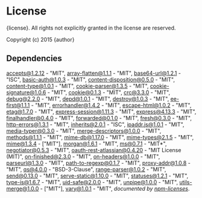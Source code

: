 # License

{license}. All rights not explicitly granted in the license are reserved.

Copyright (c) 2015 {author}

## Dependencies
[accepts@1.2.12](&quot;git+https://github.com/jshttp/accepts&quot;) - &quot;MIT&quot;, [array-flatten@1.1.1](&quot;https://github.com/blakeembrey/array-flatten&quot;) - &quot;MIT&quot;, [base64-url@1.2.1](&quot;https://github.com/joaquimserafim/base64-url&quot;) - &quot;ISC&quot;, [basic-auth@1.0.3](&quot;git+https://github.com/jshttp/basic-auth&quot;) - &quot;MIT&quot;, [content-disposition@0.5.0](&quot;git+https://github.com/jshttp/content-disposition&quot;) - &quot;MIT&quot;, [content-type@1.0.1](&quot;git+https://github.com/jshttp/content-type&quot;) - &quot;MIT&quot;, [cookie-parser@1.3.5](&quot;git+https://github.com/expressjs/cookie-parser&quot;) - &quot;MIT&quot;, [cookie-signature@1.0.6](&quot;git+https://github.com/visionmedia/node-cookie-signature&quot;) - &quot;MIT&quot;, [cookie@0.1.3](&quot;git+https://github.com/jshttp/cookie&quot;) - &quot;MIT&quot;, [crc@3.3.0](&quot;https://github.com/alexgorbatchev/node-crc&quot;) - &quot;MIT&quot;, [debug@2.2.0](&quot;https://github.com/visionmedia/debug&quot;) - &quot;MIT&quot;, [depd@1.0.1](&quot;git+https://github.com/dougwilson/nodejs-depd&quot;) - &quot;MIT&quot;, [destroy@1.0.3](&quot;git+https://github.com/stream-utils/destroy&quot;) - &quot;MIT&quot;, [ee-first@1.1.1](&quot;git+https://github.com/jonathanong/ee-first&quot;) - &quot;MIT&quot;, [errorhandler@1.4.2](&quot;git+https://github.com/expressjs/errorhandler&quot;) - &quot;MIT&quot;, [escape-html@1.0.2](&quot;git+https://github.com/component/escape-html&quot;) - &quot;MIT&quot;, [etag@1.7.0](&quot;git+https://github.com/jshttp/etag&quot;) - &quot;MIT&quot;, [express-session@1.11.3](&quot;git+https://github.com/expressjs/session&quot;) - &quot;MIT&quot;, [express@4.13.3](&quot;git+https://github.com/strongloop/express&quot;) - &quot;MIT&quot;, [finalhandler@0.4.0](&quot;git+https://github.com/pillarjs/finalhandler&quot;) - &quot;MIT&quot;, [forwarded@0.1.0](&quot;git+https://github.com/jshttp/forwarded&quot;) - &quot;MIT&quot;, [fresh@0.3.0](&quot;git+https://github.com/jshttp/fresh&quot;) - &quot;MIT&quot;, [http-errors@1.3.1](&quot;git+https://github.com/jshttp/http-errors&quot;) - &quot;MIT&quot;, [inherits@2.0.1](&quot;https://github.com/isaacs/inherits&quot;) - &quot;ISC&quot;, [ipaddr.js@1.0.1](&quot;https://github.com/whitequark/ipaddr.js&quot;) - &quot;MIT&quot;, [media-typer@0.3.0](&quot;git+https://github.com/jshttp/media-typer&quot;) - &quot;MIT&quot;, [merge-descriptors@1.0.0](&quot;git+https://github.com/component/merge-descriptors&quot;) - &quot;MIT&quot;, [methods@1.1.1](&quot;git+https://github.com/jshttp/methods&quot;) - &quot;MIT&quot;, [mime-db@1.17.0](&quot;git+https://github.com/jshttp/mime-db&quot;) - &quot;MIT&quot;, [mime-types@2.1.5](&quot;git+https://github.com/jshttp/mime-types&quot;) - &quot;MIT&quot;, [mime@1.3.4](&quot;git+https://github.com/broofa/node-mime&quot;) - [&quot;MIT&quot;], [morgan@1.6.1](&quot;git+https://github.com/expressjs/morgan&quot;) - &quot;MIT&quot;, [ms@0.7.1](&quot;https://github.com/guille/ms.js&quot;) - &quot;MIT*&quot;, [negotiator@0.5.3](&quot;git+https://github.com/jshttp/negotiator&quot;) - &quot;MIT&quot;, [oauth-rest-atlassian@0.4.20](&quot;https://github.com/Cellarise/OAuth-REST-Atlassian&quot;) - &quot;MIT License (MIT)&quot;, [on-finished@2.3.0](&quot;git+https://github.com/jshttp/on-finished&quot;) - &quot;MIT&quot;, [on-headers@1.0.0](&quot;git+https://github.com/jshttp/on-headers&quot;) - &quot;MIT&quot;, [parseurl@1.3.0](&quot;git+https://github.com/expressjs/parseurl&quot;) - &quot;MIT&quot;, [path-to-regexp@0.1.7](&quot;git+https://github.com/component/path-to-regexp&quot;) - &quot;MIT&quot;, [proxy-addr@1.0.8](&quot;git+https://github.com/jshttp/proxy-addr&quot;) - &quot;MIT&quot;, [qs@4.0.0](&quot;git+https://github.com/hapijs/qs&quot;) - &quot;BSD-3-Clause&quot;, [range-parser@1.0.2](&quot;git+https://github.com/jshttp/range-parser&quot;) - &quot;MIT&quot;, [send@0.13.0](&quot;git+https://github.com/pillarjs/send&quot;) - &quot;MIT&quot;, [serve-static@1.10.0](&quot;git+https://github.com/expressjs/serve-static&quot;) - &quot;MIT&quot;, [statuses@1.2.1](&quot;git+https://github.com/jshttp/statuses&quot;) - &quot;MIT&quot;, [type-is@1.6.7](&quot;git+https://github.com/jshttp/type-is&quot;) - &quot;MIT&quot;, [uid-safe@2.0.0](&quot;git+https://github.com/crypto-utils/uid-safe&quot;) - &quot;MIT&quot;, [unpipe@1.0.0](&quot;git+https://github.com/stream-utils/unpipe&quot;) - &quot;MIT&quot;, [utils-merge@1.0.0](&quot;https://github.com/jaredhanson/utils-merge&quot;) - [&quot;MIT&quot;], [vary@1.0.1](&quot;git+https://github.com/jshttp/vary&quot;) - &quot;MIT&quot;, 
*documented by [npm-licenses](http://github.com/AceMetrix/npm-license.git)*.
